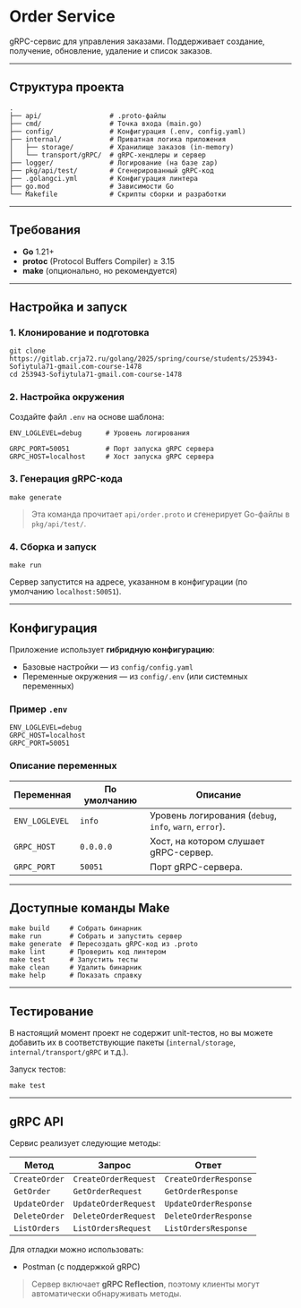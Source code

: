 # Order Service

gRPC-сервис для управления заказами. Поддерживает создание, получение, обновление, удаление и список заказов.

---

## Структура проекта

```
.
├── api/                 # .proto-файлы
├── cmd/                 # Точка входа (main.go)
├── config/              # Конфигурация (.env, config.yaml)
├── internal/            # Приватная логика приложения
│   ├── storage/         # Хранилище заказов (in-memory)
│   └── transport/gRPC/  # gRPC-хендлеры и сервер
├── logger/              # Логирование (на базе zap)
├── pkg/api/test/        # Сгенерированный gRPC-код
├── .golangci.yml        # Конфигурация линтера
├── go.mod               # Зависимости Go
└── Makefile             # Скрипты сборки и разработки
```

---

## Требования

- **Go** 1.21+
- **protoc** (Protocol Buffers Compiler) ≥ 3.15
- **make** (опционально, но рекомендуется)

---

## Настройка и запуск

### 1. Клонирование и подготовка

```
git clone https://gitlab.crja72.ru/golang/2025/spring/course/students/253943-Sofiytula71-gmail.com-course-1478
cd 253943-Sofiytula71-gmail.com-course-1478
```

### 2. Настройка окружения

Создайте файл `.env` на основе шаблона:

```
ENV_LOGLEVEL=debug      # Уровень логирования

GRPC_PORT=50051         # Порт запуска gRPC сервера
GRPC_HOST=localhost     # Хост запуска gRPC сервера
```

### 3. Генерация gRPC-кода

```
make generate
```

> Эта команда прочитает `api/order.proto` и сгенерирует Go-файлы в `pkg/api/test/`.

### 4. Сборка и запуск

```
make run
```

Сервер запустится на адресе, указанном в конфигурации (по умолчанию `localhost:50051`).

---

## Конфигурация

Приложение использует **гибридную конфигурацию**:

- Базовые настройки — из `config/config.yaml`
- Переменные окружения — из `config/.env` (или системных переменных)

### Пример `.env`

```
ENV_LOGLEVEL=debug
GRPC_HOST=localhost
GRPC_PORT=50051
```

### Описание переменных

| Переменная     | По умолчанию | Описание                                                |
| -------------- | ------------ | ------------------------------------------------------- |
| `ENV_LOGLEVEL` | `info`       | Уровень логирования (`debug`, `info`, `warn`, `error`). |
| `GRPC_HOST`    | `0.0.0.0`    | Хост, на котором слушает gRPC-сервер.                   |
| `GRPC_PORT`    | `50051`      | Порт gRPC-сервера.                                      |

---

## Доступные команды Make

```
make build     # Собрать бинарник
make run       # Собрать и запустить сервер
make generate  # Пересоздать gRPC-код из .proto
make lint      # Проверить код линтером
make test      # Запустить тесты
make clean     # Удалить бинарник
make help      # Показать справку
```

---

## Тестирование

В настоящий момент проект не содержит unit-тестов, но вы можете добавить их в соответствующие пакеты (`internal/storage`, `internal/transport/gRPC` и т.д.).

Запуск тестов:

```
make test
```

---

## gRPC API

Сервис реализует следующие методы:

| Метод         | Запрос               | Ответ                 |
| ------------- | -------------------- | --------------------- |
| `CreateOrder` | `CreateOrderRequest` | `CreateOrderResponse` |
| `GetOrder`    | `GetOrderRequest`    | `GetOrderResponse`    |
| `UpdateOrder` | `UpdateOrderRequest` | `UpdateOrderResponse` |
| `DeleteOrder` | `DeleteOrderRequest` | `DeleteOrderResponse` |
| `ListOrders`  | `ListOrdersRequest`  | `ListOrdersResponse`  |

Для отладки можно использовать:

- Postman (с поддержкой gRPC)

> Сервер включает **gRPC Reflection**, поэтому клиенты могут автоматически обнаруживать методы.
